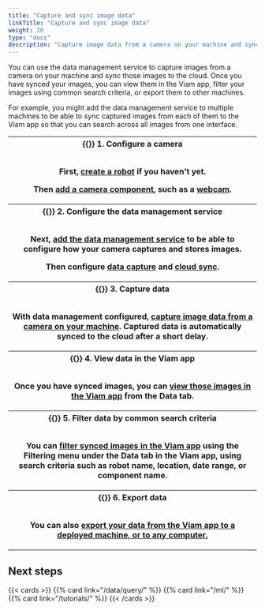 ```yaml
---
title: "Capture and sync image data"
linkTitle: "Capture and sync image data"
weight: 20
type: "docs"
description: "Capture image data from a camera on your machine and sync that data to the cloud."
---
```


You can use the data management service to capture images from a camera on your machine and sync those images to the cloud.
Once you have synced your images, you can view them in the Viam app, filter your images using common search criteria, or export them to other machines.

For example, you might add the data management service to multiple machines to be able to sync captured images from each of them to the Viam app so that you can search across all images from one interface.

<table>
  <tr>
    <th>{{<imgproc src="/icons/components/camera.svg" class="fill alignleft" style="max-width: 150px" declaredimensions=true alt="configure a camera component">}}
      <b>1. Configure a camera</b><br><br>
      <p>First, <a href="/fleet/machines/#add-a-new-robot">create a robot</a> if you haven't yet.</p>
      <p>Then <a href="/build/configure/components/camera/">add a camera component</a>, such as a <a href="/build/configure/components/camera/webcam/">webcam</a>.</p>
    </th>
  </tr>
  <tr>
    <th>{{<imgproc src="/services/icons/data-capture.svg" class="fill alignleft" style="max-width: 150px" declaredimensions=true alt="Collect data">}}
      <b>2. Configure the data management service</b><br><br>
      <p>Next, <a href="/data/">add the data management service</a> to be able to configure how your camera captures and stores images.</p>
      <p>Then configure <a href="/data/capture/">data capture</a> and <a href="/data/cloud-sync/">cloud sync</a>.</p>
    </th>
  </tr>
  <tr>
    <th>{{<imgproc src="/icons/components/camera.svg" class="fill alignleft" style="max-width: 150px" declaredimensions=true alt="Collect data">}}
      <b>3. Capture data</b><br><br>
      <p>With data management configured, <a href="/data/capture/#configure-data-capture-for-individual-components">capture image data from a camera on your machine</a>. Captured data is automatically synced to the cloud after a short delay.</p>
    </th>
  </tr>
  <tr>
    <th>{{<imgproc src="/ml/collect.svg" class="fill alignleft" style="max-width: 150px"  declaredimensions=true alt="Train models">}}
      <b>4. View data in the Viam app</b><br><br>
      <p>Once you have synced images, you can <a href="/data/view/">view those images in the Viam app</a> from the <b>Data</b> tab.</p>
    </th>
  </tr>
  <tr>
    <th>{{<imgproc src="/ml/configure.svg" class="fill alignleft" style="max-width: 150px"  declaredimensions=true alt="Train models">}}
      <b>5. Filter data by common search criteria</b><br><br>
      <p>You can <a href="/data/view/#filter-data">filter synced images in the Viam app</a> using the <b>Filtering</b> menu under the <b>Data</b> tab in the Viam app, using search criteria such as robot name, location, date range, or component name.</p>
    </th>
  </tr>
  <tr>
    <th>{{<imgproc src="/services/icons/data-capture.svg" class="fill alignleft" style="max-width: 150px"  declaredimensions=true alt="Train models">}}
      <b>6. Export data</b><br><br>
      <p>You can also <a href ="/data/export/">export your data from the Viam app to a deployed machine, or to any computer.</p>
    </th>
  </tr>
</table>

## Next steps

{{< cards >}}
{{% card link="/data/query/" %}}
{{% card link="/ml/" %}}
{{% card link="/tutorials/" %}}
{{< /cards >}}
